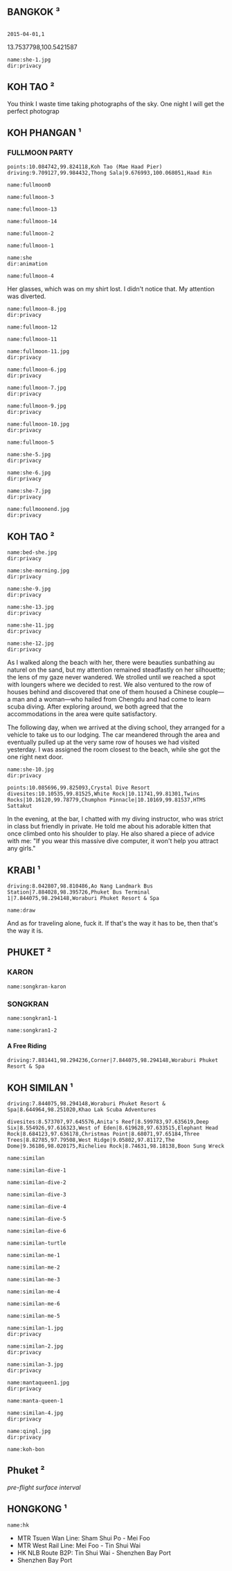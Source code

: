 ## BANGKOK ³

<a-times :times="3" location="BANGKOK"></a-times>

<a-flight flight="FD557" departure="CKG" destination="DMK" departure-time="2015-03-31 11:10" arrive-time="2015-03-31 13:20"></a-flight>

<a-hotel name="Baiyoke Sky Hotel" date="2015-03-31" nights="1"></a-hotel>

```hotel

2015-04-01,1
```

13.7537798,100.5421587

```<a-img>
name:she-1.jpg
dir:privacy
```

## KOH TAO ²

<a-times :times="2" location="KOH TAO"></a-times>

You think I waste time taking photographs of the sky.
One night I will get the perfect photograp

<a-hotel name="Ananda Villa" date="2015-04-03" nights="2"></a-hotel>

## KOH PHANGAN ¹

<a-times :times="1" location="KOH PHANGAN"></a-times>

### FULLMOON PARTY

```<a-map>
points:10.084742,99.824118,Koh Tao (Mae Haad Pier)
driving:9.709127,99.984432,Thong Sala|9.676993,100.068051,Haad Rin
```

```<a-img>
name:fullmoon0
```

```<a-img>
name:fullmoon-3
```

```<a-img>
name:fullmoon-13
```

```<a-img>
name:fullmoon-14
```

```<a-img>
name:fullmoon-2
```

```<a-img>
name:fullmoon-1
```

```<a-img>
name:she
dir:animation
```

```<a-img>
name:fullmoon-4
```

Her glasses, which was on my shirt lost. I didn't notice that. My attention was diverted.

<a-secret name="fullmoon"></a-secret>

```<a-img>
name:fullmoon-8.jpg
dir:privacy
```

```<a-img>
name:fullmoon-12
```

```<a-img>
name:fullmoon-11
```

```<a-img>
name:fullmoon-11.jpg
dir:privacy
```

```<a-img>
name:fullmoon-6.jpg
dir:privacy
```

```<a-img>
name:fullmoon-7.jpg
dir:privacy
```

```<a-img>
name:fullmoon-9.jpg
dir:privacy
```

```<a-img>
name:fullmoon-10.jpg
dir:privacy
```

```<a-img>
name:fullmoon-5
```

```<a-img>
name:she-5.jpg
dir:privacy
```

```<a-img>
name:she-6.jpg
dir:privacy
```

```<a-img>
name:she-7.jpg
dir:privacy
```

```<a-img>
name:fullmoonend.jpg
dir:privacy
```

## KOH TAO ²

```<a-img>
name:bed-she.jpg
dir:privacy
```

```<a-img>
name:she-morning.jpg
dir:privacy
```

```<a-img>
name:she-9.jpg
dir:privacy
```

```<a-img>
name:she-13.jpg
dir:privacy
```

```<a-img>
name:she-11.jpg
dir:privacy
```

```<a-img>
name:she-12.jpg
dir:privacy
```

As I walked along the beach with her, there were beauties sunbathing au naturel on the sand, but my attention remained steadfastly on her silhouette; the lens of my gaze never wandered. We strolled until we reached a spot with loungers where we decided to rest. We also ventured to the row of houses behind and discovered that one of them housed a Chinese couple—a man and a woman—who hailed from Chengdu and had come to learn scuba diving. After exploring around, we both agreed that the accommodations in the area were quite satisfactory.

The following day, when we arrived at the diving school, they arranged for a vehicle to take us to our lodging. The car meandered through the area and eventually pulled up at the very same row of houses we had visited yesterday. I was assigned the room closest to the beach, while she got the one right next door.

```<a-img>
name:she-10.jpg
dir:privacy
```

<a-hotel name="Crystal Dive Resort" date="2015-04-05" nights="4"></a-hotel>

<a-gallery :img="[{name:'moment1'},{name:'moment2'}]"></a-gallery>

<a-carousel :img="[{name:'tao1',dir:'privacy'},{name:'tao2',dir:'privacy'},{name:'tao3',dir:'privacy'}]"></a-carousel>

```<a-map>
points:10.085696,99.825093,Crystal Dive Resort
divesites:10.10535,99.81525,White Rock|10.11741,99.81301,Twins Rocks|10.16120,99.78779,Chumphon Pinnacle|10.10169,99.81537,HTMS Sattakut
```

In the evening, at the bar, I chatted with my diving instructor, who was strict in class but friendly in private. He told me about his adorable kitten that once climbed onto his shoulder to play. He also shared a piece of advice with me: "If you wear this massive dive computer, it won't help you attract any girls."

## KRABI ¹

<a-times :times="1" location="KRABI"></a-times>

```<a-map>
driving:8.042807,98.810486,Ao Nang Landmark Bus Station|7.884028,98.395726,Phuket Bus Terminal 1|7.844075,98.294148,Woraburi Phuket Resort & Spa
```

```<a-img>
name:draw
```

<a-hotel name="Deevana Plaza Krabi Aonang" date="2015-04-9" nights="2"></a-hotel>

And as for traveling alone, fuck it. If that's the way it has to be, then that's the way it is.

## PHUKET ²

<a-times :times="2" location="PHUKET"></a-times>

### KARON

<a-hotel name="Woraburi Phuket Resort & Spa" date="2015-04-11" nights="4"></a-hotel>

```<a-img>
name:songkran-karon
```

### SONGKRAN

```<a-img>
name:songkran1-1
```

```<a-img>
name:songkran1-2
```

#### A Free Riding

```<a-map>
driving:7.881441,98.294236,Corner|7.844075,98.294148,Woraburi Phuket Resort & Spa
```

## KOH SIMILAN ¹

<a-times :times="1" location="KOH SIMILAN"></a-times>

```<a-map>
driving:7.844075,98.294148,Woraburi Phuket Resort & Spa|8.644964,98.251020,Khao Lak Scuba Adventures
```

```<a-map>
divesites:8.573707,97.645576,Anita's Reef|8.599783,97.635619,Deep Six|8.554926,97.616323,West of Eden|8.619628,97.633515,Elephant Head Rock|8.684123,97.636178,Christmas Point|8.68071,97.65184,Three Trees|8.82785,97.79508,West Ridge|9.05802,97.81172,The Dome|9.36186,98.020175,Richelieu Rock|8.74631,98.18138,Boon Sung Wreck
```

<a-carousel :img="[...Array.from(new Array(21)).map((_,i) =>({name:'fishbook-'+(i+1)}))]"></a-carousel>

```<a-img>
name:similan
```

```<a-img>
name:similan-dive-1
```

```<a-img>
name:similan-dive-2
```

```<a-img>
name:similan-dive-3
```

```<a-img>
name:similan-dive-4
```

```<a-img>
name:similan-dive-5
```

```<a-img>
name:similan-dive-6
```

```<a-img>
name:similan-turtle
```

```<a-img>
name:similan-me-1
```

```<a-img>
name:similan-me-2
```

```<a-img>
name:similan-me-3
```

```<a-img>
name:similan-me-4
```

```<a-img>
name:similan-me-6
```

```<a-img>
name:similan-me-5
```

```<a-img>
name:similan-1.jpg
dir:privacy
```

```<a-img>
name:similan-2.jpg
dir:privacy
```

```<a-img>
name:similan-3.jpg
dir:privacy
```

```<a-img>
name:mantaqueen1.jpg
dir:privacy
```

```<a-img>
name:manta-queen-1
```

```<a-img>
name:similan-4.jpg
dir:privacy
```

```<a-img>
name:qingl.jpg
dir:privacy
```

```<a-img>
name:koh-bon
```

## Phuket ²

_pre-flight surface interval_

<a-hotel name="Cozy Coco Apartment@Phuket Airport" date="2015-04-19" nights="2"></a-hotel>

<a-flight flight="UO764" departure="HKT" destination="HKG" departure-time="2015-04-21 02:55" arrive-time="2015-04-21 07:30"></a-flight>

## HONGKONG ¹

<a-times :times="1" location="HONGKONG"></a-times>

```<a-img>
name:hk
```

- MTR Tsuen Wan Line: Sham Shui Po - Mei Foo
- MTR West Rail Line: Mei Foo - Tin Shui Wai
- HK NLB Route B2P: Tin Shui Wai - Shenzhen Bay Port
- Shenzhen Bay Port

<a-flight flight="CA4348" departure="SZX" destination="CKG" departure-time="2015-04-23 17:27" arrive-time="2015-04-23 19:18"></a-flight>